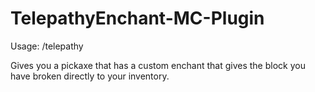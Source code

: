 # TelepathyEnchant-MC-Plugin
Usage: /telepathy

Gives you a pickaxe that has a custom enchant that gives the block you have broken directly to your inventory. 
